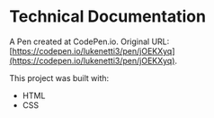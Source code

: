 # Technical Documentation
 A Pen created at CodePen.io. Original URL: [https://codepen.io/lukenetti3/pen/jOEKXyq](https://codepen.io/lukenetti3/pen/jOEKXyq).

This project was built with:
<ul>
 <li>HTML</li>
 <li>CSS</li>
</ul>
